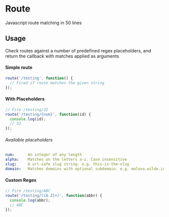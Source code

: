 # Route

Javascript route matching in 50 lines

## Usage

Check routes against a number of predefined regex placeholders, and return the callback with matches applied as arguments

#### Simple route

```javascript
route('/testing', function() {
  // Fired if route matches the given string
});
```

#### With Placeholders

```javascript
// Fire /testing/32
route('/testing/{num}', function(id) {
  console.log(id);
  // 32
});
```

###### Available placeholders

```yaml
num:      An integer of any length
alpha:    Matches on the letters a-z. Case insensitive
slug:     A url-safe slug string. e.g. this-is-the-slug
domain:   Matches domains with optional subdomain. e.g. molovo.wilde.io
```

#### Custom Regex

```javascript
// Fire /testing/ABC
route('/testing/([A-Z]+)', function(abbr) {
  console.log(abbr);
  // ABC
});
```
